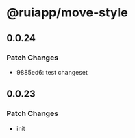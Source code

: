 # @ruiapp/move-style

## 0.0.24

### Patch Changes

- 9885ed6: test changeset

## 0.0.23

### Patch Changes

- init
